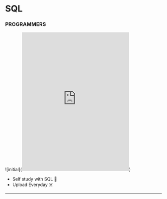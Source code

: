 # SQL
### PROGRAMMERS
![initial](<iframe src="https://assets.pinterest.com/ext/embed.html?id=1548181140776182" height="445" width="345" frameborder="0" scrolling="no" ></iframe>)

- Self study with SQL 🧩
- Upload Everyday ☠️



-------------------------------------------------------